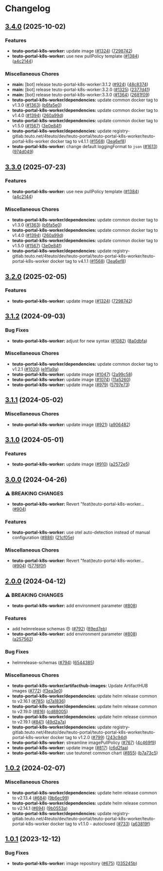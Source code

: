 # Changelog

## [3.4.0](https://github.com/teutonet/teutonet-helm-charts/compare/teuto-portal-k8s-worker-v3.3.0...teuto-portal-k8s-worker-v3.4.0) (2025-10-02)


### Features

* **teuto-portal-k8s-worker:** update image ([#1324](https://github.com/teutonet/teutonet-helm-charts/issues/1324)) ([7298742](https://github.com/teutonet/teutonet-helm-charts/commit/7298742377b12c82ab39e7bd09fa6e8c50603640))
* **teuto-portal-k8s-worker:** use new pullPolicy template ([#1384](https://github.com/teutonet/teutonet-helm-charts/issues/1384)) ([a4c2144](https://github.com/teutonet/teutonet-helm-charts/commit/a4c21448da5449fde79f08f5a1b84a26ca7f6358))


### Miscellaneous Chores

* **main:** [bot] release teuto-portal-k8s-worker:3.1.2 ([#924](https://github.com/teutonet/teutonet-helm-charts/issues/924)) ([48c8374](https://github.com/teutonet/teutonet-helm-charts/commit/48c83745cdd7d80ccba1466f9841cc285242c54d))
* **main:** [bot] release teuto-portal-k8s-worker:3.2.0 ([#1325](https://github.com/teutonet/teutonet-helm-charts/issues/1325)) ([2377d41](https://github.com/teutonet/teutonet-helm-charts/commit/2377d41f8fbb65bde48bfd0ced75ebbb753e9ac8))
* **main:** [bot] release teuto-portal-k8s-worker:3.3.0 ([#1364](https://github.com/teutonet/teutonet-helm-charts/issues/1364)) ([2681f09](https://github.com/teutonet/teutonet-helm-charts/commit/2681f09c27ddc2c98887987961dc08b9de4f81ba))
* **teuto-portal-k8s-worker/dependencies:** update common docker tag to v1.3.0 ([#1363](https://github.com/teutonet/teutonet-helm-charts/issues/1363)) ([b6fa5e0](https://github.com/teutonet/teutonet-helm-charts/commit/b6fa5e0b0476b429fff9b29e9cc9fdbec71bc55f))
* **teuto-portal-k8s-worker/dependencies:** update common docker tag to v1.4.0 ([#1394](https://github.com/teutonet/teutonet-helm-charts/issues/1394)) ([260a99d](https://github.com/teutonet/teutonet-helm-charts/commit/260a99d9d78c9f1e7d6ff41843b2024430c46418))
* **teuto-portal-k8s-worker/dependencies:** update common docker tag to v1.5.0 ([#1567](https://github.com/teutonet/teutonet-helm-charts/issues/1567)) ([3e0e84f](https://github.com/teutonet/teutonet-helm-charts/commit/3e0e84f3ec8969761827273383f7303a9b360c79))
* **teuto-portal-k8s-worker/dependencies:** update registry-gitlab.teuto.net/4teuto/dev/teuto-portal/teuto-portal-k8s-worker/teuto-portal-k8s-worker docker tag to v4.1.1 ([#1568](https://github.com/teutonet/teutonet-helm-charts/issues/1568)) ([3ea6ef8](https://github.com/teutonet/teutonet-helm-charts/commit/3ea6ef82a123234d5d2890b7ce8f7baabffa5f54))
* **teuto-portal-k8s-worker:** change default loggingFormat to `json` ([#1613](https://github.com/teutonet/teutonet-helm-charts/issues/1613)) ([974d049](https://github.com/teutonet/teutonet-helm-charts/commit/974d0490fd58db8bafb5006d333296eeccc6c9b7))

## [3.3.0](https://github.com/teutonet/teutonet-helm-charts/compare/teuto-portal-k8s-worker-v3.2.0...teuto-portal-k8s-worker-v3.3.0) (2025-07-23)


### Features

* **teuto-portal-k8s-worker:** use new pullPolicy template ([#1384](https://github.com/teutonet/teutonet-helm-charts/issues/1384)) ([a4c2144](https://github.com/teutonet/teutonet-helm-charts/commit/a4c21448da5449fde79f08f5a1b84a26ca7f6358))


### Miscellaneous Chores

* **teuto-portal-k8s-worker/dependencies:** update common docker tag to v1.3.0 ([#1363](https://github.com/teutonet/teutonet-helm-charts/issues/1363)) ([b6fa5e0](https://github.com/teutonet/teutonet-helm-charts/commit/b6fa5e0b0476b429fff9b29e9cc9fdbec71bc55f))
* **teuto-portal-k8s-worker/dependencies:** update common docker tag to v1.4.0 ([#1394](https://github.com/teutonet/teutonet-helm-charts/issues/1394)) ([260a99d](https://github.com/teutonet/teutonet-helm-charts/commit/260a99d9d78c9f1e7d6ff41843b2024430c46418))
* **teuto-portal-k8s-worker/dependencies:** update common docker tag to v1.5.0 ([#1567](https://github.com/teutonet/teutonet-helm-charts/issues/1567)) ([3e0e84f](https://github.com/teutonet/teutonet-helm-charts/commit/3e0e84f3ec8969761827273383f7303a9b360c79))
* **teuto-portal-k8s-worker/dependencies:** update registry-gitlab.teuto.net/4teuto/dev/teuto-portal/teuto-portal-k8s-worker/teuto-portal-k8s-worker docker tag to v4.1.1 ([#1568](https://github.com/teutonet/teutonet-helm-charts/issues/1568)) ([3ea6ef8](https://github.com/teutonet/teutonet-helm-charts/commit/3ea6ef82a123234d5d2890b7ce8f7baabffa5f54))

## [3.2.0](https://github.com/teutonet/teutonet-helm-charts/compare/teuto-portal-k8s-worker-v3.1.2...teuto-portal-k8s-worker-v3.2.0) (2025-02-05)


### Features

* **teuto-portal-k8s-worker:** update image ([#1324](https://github.com/teutonet/teutonet-helm-charts/issues/1324)) ([7298742](https://github.com/teutonet/teutonet-helm-charts/commit/7298742377b12c82ab39e7bd09fa6e8c50603640))

## [3.1.2](https://github.com/teutonet/teutonet-helm-charts/compare/teuto-portal-k8s-worker-v3.1.1...teuto-portal-k8s-worker-v3.1.2) (2024-09-03)


### Bug Fixes

* **teuto-portal-k8s-worker:** adjust for new syntax ([#1082](https://github.com/teutonet/teutonet-helm-charts/issues/1082)) ([8a0dbfa](https://github.com/teutonet/teutonet-helm-charts/commit/8a0dbfa2690ae09aa01ab17b068070d1e37e25fa))


### Miscellaneous Chores

* **teuto-portal-k8s-worker/dependencies:** update common docker tag to v1.2.1 ([#1020](https://github.com/teutonet/teutonet-helm-charts/issues/1020)) ([e1f1a9a](https://github.com/teutonet/teutonet-helm-charts/commit/e1f1a9a4f062a4ac8c7ad6001acc9c039187a6bf))
* **teuto-portal-k8s-worker:** update image ([#1047](https://github.com/teutonet/teutonet-helm-charts/issues/1047)) ([2a99c58](https://github.com/teutonet/teutonet-helm-charts/commit/2a99c58dce7a41cf6b059c409451d689d51b5e6e))
* **teuto-portal-k8s-worker:** update image ([#1074](https://github.com/teutonet/teutonet-helm-charts/issues/1074)) ([11a5260](https://github.com/teutonet/teutonet-helm-charts/commit/11a5260f521816b5c914dca6e4385b5bf46105e4))
* **teuto-portal-k8s-worker:** update image ([#979](https://github.com/teutonet/teutonet-helm-charts/issues/979)) ([5797e73](https://github.com/teutonet/teutonet-helm-charts/commit/5797e73fcbf7e9c517d39a8f18f3dffe0e0c6ee5))

## [3.1.1](https://github.com/teutonet/teutonet-helm-charts/compare/teuto-portal-k8s-worker-v3.1.0...teuto-portal-k8s-worker-v3.1.1) (2024-05-02)


### Miscellaneous Chores

* **teuto-portal-k8s-worker:** update image ([#921](https://github.com/teutonet/teutonet-helm-charts/issues/921)) ([a906482](https://github.com/teutonet/teutonet-helm-charts/commit/a906482a6a9212c5be1fcfc9234dc36b0eeea1c2))

## [3.1.0](https://github.com/teutonet/teutonet-helm-charts/compare/teuto-portal-k8s-worker-v3.0.0...teuto-portal-k8s-worker-v3.1.0) (2024-05-01)


### Features

* **teuto-portal-k8s-worker:** update image ([#910](https://github.com/teutonet/teutonet-helm-charts/issues/910)) ([a2572e5](https://github.com/teutonet/teutonet-helm-charts/commit/a2572e50a7bf227b3777a204e5878a2c7821ac52))

## [3.0.0](https://github.com/teutonet/teutonet-helm-charts/compare/teuto-portal-k8s-worker-v2.0.0...teuto-portal-k8s-worker-v3.0.0) (2024-04-26)


### ⚠ BREAKING CHANGES

* **teuto-portal-k8s-worker:** Revert "feat(teuto-portal-k8s-worker… ([#904](https://github.com/teutonet/teutonet-helm-charts/issues/904))

### Features

* **teuto-portal-k8s-worker:** use otel auto-detection instead of manual configuration ([#886](https://github.com/teutonet/teutonet-helm-charts/issues/886)) ([21cf05e](https://github.com/teutonet/teutonet-helm-charts/commit/21cf05e88277ebd367b1b828810c3322a413147b))


### Miscellaneous Chores

* **teuto-portal-k8s-worker:** Revert "feat(teuto-portal-k8s-worker… ([#904](https://github.com/teutonet/teutonet-helm-charts/issues/904)) ([5776f0f](https://github.com/teutonet/teutonet-helm-charts/commit/5776f0f113724cd67c011b33152a8f9873247703))

## [2.0.0](https://github.com/teutonet/teutonet-helm-charts/compare/teuto-portal-k8s-worker-v1.0.2...teuto-portal-k8s-worker-v2.0.0) (2024-04-12)


### ⚠ BREAKING CHANGES

* **teuto-portal-k8s-worker:** add environment parameter ([#808](https://github.com/teutonet/teutonet-helm-charts/issues/808))

### Features

* add helmrelease schemas 😍 ([#792](https://github.com/teutonet/teutonet-helm-charts/issues/792)) ([89ed7eb](https://github.com/teutonet/teutonet-helm-charts/commit/89ed7eb540c647cb3e15b590d20a6a83331a61b7))
* **teuto-portal-k8s-worker:** add environment parameter ([#808](https://github.com/teutonet/teutonet-helm-charts/issues/808)) ([a257562](https://github.com/teutonet/teutonet-helm-charts/commit/a2575622317d5662784a46533251fec5a4b7ecaa))


### Bug Fixes

* helmrelease-schemas ([#794](https://github.com/teutonet/teutonet-helm-charts/issues/794)) ([6544385](https://github.com/teutonet/teutonet-helm-charts/commit/65443857c75d07b245c14e05d1fae76f0c0de479))


### Miscellaneous Chores

* **teuto-portal-k8s-worker/artifacthub-images:** Update ArtifactHUB images ([#772](https://github.com/teutonet/teutonet-helm-charts/issues/772)) ([f3ea3e0](https://github.com/teutonet/teutonet-helm-charts/commit/f3ea3e0a55d6cc4ee24814f269add48ef8ff377b))
* **teuto-portal-k8s-worker/dependencies:** update helm release common to v2.16.1 ([#785](https://github.com/teutonet/teutonet-helm-charts/issues/785)) ([d7a1836](https://github.com/teutonet/teutonet-helm-charts/commit/d7a18362a0797ad24dce3107bfc6396f6921f6ff))
* **teuto-portal-k8s-worker/dependencies:** update helm release common to v2.19.0 ([#816](https://github.com/teutonet/teutonet-helm-charts/issues/816)) ([cd88005](https://github.com/teutonet/teutonet-helm-charts/commit/cd8800523945f65c61f0d866d4fa61fa39f31b6b))
* **teuto-portal-k8s-worker/dependencies:** update helm release common to v2.19.1 ([#841](https://github.com/teutonet/teutonet-helm-charts/issues/841)) ([49d2a7a](https://github.com/teutonet/teutonet-helm-charts/commit/49d2a7af4faf55cdd5ac37db9ce97391818c227c))
* **teuto-portal-k8s-worker/dependencies:** update registry-gitlab.teuto.net/4teuto/dev/teuto-portal/teuto-portal-k8s-worker/teuto-portal-k8s-worker docker tag to v1.2.0 ([#799](https://github.com/teutonet/teutonet-helm-charts/issues/799)) ([243c94d](https://github.com/teutonet/teutonet-helm-charts/commit/243c94d8ea674905feab1c6954d62b7eb5d89d50))
* **teuto-portal-k8s-worker:** streamline imagePullPolicy ([#767](https://github.com/teutonet/teutonet-helm-charts/issues/767)) ([4c469f9](https://github.com/teutonet/teutonet-helm-charts/commit/4c469f9753c0d0c2a5b96add7e6392a21ce2b24b))
* **teuto-portal-k8s-worker:** update image ([#817](https://github.com/teutonet/teutonet-helm-charts/issues/817)) ([c6d2faa](https://github.com/teutonet/teutonet-helm-charts/commit/c6d2faabb41a0dbfc52b35e6e928e6d089138306))
* **teuto-portal-k8s-worker:** use teutonet common chart ([#855](https://github.com/teutonet/teutonet-helm-charts/issues/855)) ([b7a73c5](https://github.com/teutonet/teutonet-helm-charts/commit/b7a73c50f3f0a017ada52d51b79f928ebcccb460))

## [1.0.2](https://github.com/teutonet/teutonet-helm-charts/compare/teuto-portal-k8s-worker-1.0.1...teuto-portal-k8s-worker-v1.0.2) (2024-02-07)


### Miscellaneous Chores

* **teuto-portal-k8s-worker/dependencies:** update helm release common to v2.13.4 ([#684](https://github.com/teutonet/teutonet-helm-charts/issues/684)) ([9b6ec99](https://github.com/teutonet/teutonet-helm-charts/commit/9b6ec996bf9ef76026841d0e25530cf81cb2472e))
* **teuto-portal-k8s-worker/dependencies:** update helm release common to v2.14.1 ([#694](https://github.com/teutonet/teutonet-helm-charts/issues/694)) ([9b0553a](https://github.com/teutonet/teutonet-helm-charts/commit/9b0553a2b4a4969eef35907559adcbb635b96df8))
* **teuto-portal-k8s-worker/dependencies:** update registry-gitlab.teuto.net/4teuto/dev/teuto-portal/teuto-portal-k8s-worker/teuto-portal-k8s-worker docker tag to v1.1.0 - autoclosed ([#733](https://github.com/teutonet/teutonet-helm-charts/issues/733)) ([a63819f](https://github.com/teutonet/teutonet-helm-charts/commit/a63819f04ff26ff4ca40796c292fb9cd2b836ae2))

## [1.0.1](https://github.com/teutonet/teutonet-helm-charts/compare/teuto-portal-k8s-worker-1.0.0...teuto-portal-k8s-worker-v1.0.1) (2023-12-12)


### Bug Fixes

* **teuto-portal-k8s-worker:** image repository ([#675](https://github.com/teutonet/teutonet-helm-charts/issues/675)) ([035245b](https://github.com/teutonet/teutonet-helm-charts/commit/035245b9365ab210f0815819719f412010e27fc7))
